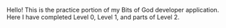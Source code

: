 Hello! This is the practice portion of my Bits of God developer application. Here I have completed Level 0, Level 1, and parts of Level 2.
